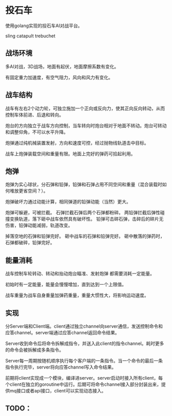 # 投石车

使用golang实现的投石车AI对战平台。

sling
catapult
trebuchet


## 战场环境

多AI对战，3D战场，地面有起伏，地面摩擦系数有变化。

有固定重力加速度，有空气阻力，风向和风力有变化。


## 战车结构

战车有左右2个动力轮，可独立施加一个正向或反向力，使其正向反向转动，从而控制车体前进、后退和转向。

炮台的方向独立于战车方向控制，当车转向时炮台相对于地面不转动。炮台可转动和调整仰角，不可以水平升降。

炮弹通过纯机械装置发射，方向和速度可控，经过抛物线轨道击中目标。

战车上炮弹装载空间和重量有限。地面上完好的弹药可拾起利用。


## 炮弹

炮弹为实心球状，分石弹和铅弹，铅弹和石弹占用不同空间和重量（混合装载时如何堆放更省空间？）。

炮弹破坏力通过动能计算，相同弹道的铅弹动能（当然）更大。

炮弹可躲避，可被拦截。
石弹拦截石弹后两个石弹都粉碎。
两铅弹拦截后弹性碰撞变换轨道，落下砸中战车依然具有破坏性。
铅弹可击碎石弹，击碎后的碎片无伤害，铅弹动能减弱，轨道改变。

掉落空地的石弹和铅弹完好。
砸中战车的石弹和铅弹完好。
砸中散落的弹药时，石弹都破碎，铅弹完好。


## 能量消耗

战车控制车轮转动、转动和抬动炮台瞄准、发射炮弹 都需要消耗一定能量。

初始时有一定能量，能量会慢慢增加，直到达到一个上限值。

战车重量为战车自身重量加弹药重量，重量大惯性大，将影响运动速度。

## 实现

分Server端和Client端。client通过独立channel向server通信，发送控制命令和应答channel。server端通过应答channel返回命令结果。

Server收到命令后将命令拆解成指令，并送入此client的指令channel。耗时更多的命令会被拆解成多条指令。

Server每一周期按随机顺序执行每个客户端的一条指令。当一个命令的最后一条指令执行完毕，server将向应答channel写入命令结果。

前期将client实现成一个模块，编译进server。server启动时接入所有client，每个client在独立的goroutine中运行。后期可将命令channel接入部分封装出来，提供mq接口或者api接口，client可以实现动态接入。

## TODO：
